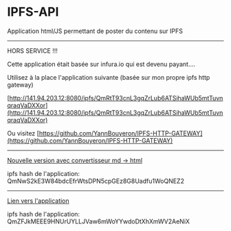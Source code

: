 # IPFS-API

Application html/JS permettant de poster du contenu sur IPFS


________

HORS SERVICE !!!

Cette application était basée sur infura.io qui est devenu payant....

Utilisez à la place l'application suivante (basée sur mon propre ipfs http gateway)

[http://141.94.203.12:8080/ipfs/QmRtT93cnL3gqZrLub6ATSihaWUb5mtTuvnqraqVaDXXor](http://141.94.203.12:8080/ipfs/QmRtT93cnL3gqZrLub6ATSihaWUb5mtTuvnqraqVaDXXor)

Ou visitez [https://github.com/YannBouyeron/IPFS-HTTP-GATEWAY](https://github.com/YannBouyeron/IPFS-HTTP-GATEWAY)

________


[Nouvelle version avec convertisseur md -> html](https://ipfs.io/ipfs/QmNwS2kE3W84bdcEfrWtsDPN5cpGEz8G8Uadfu1WoQNEZ2)

ipfs hash de l'application: QmNwS2kE3W84bdcEfrWtsDPN5cpGEz8G8Uadfu1WoQNEZ2


________

[Lien vers l'application](https://ipfs.io/ipfs/QmZFJkMEEE9HNUrUYLLJVaw6mWoYYwdoDtXhXmWV2AeNiX)

ipfs hash de l'application: QmZFJkMEEE9HNUrUYLLJVaw6mWoYYwdoDtXhXmWV2AeNiX
